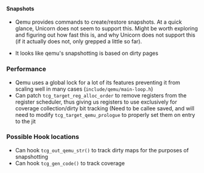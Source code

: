 #### Snapshots
- Qemu provides commands to create/restore snapshots. At a quick glance, Unicorn does not seem to support this. Might be worth exploring and figuring out how fast this is, and why Unicorn does not support this (if it actually does not, only grepped a little so far). 

- It looks like qemu's snapshotting is based on dirty pages

### Performance
- Qemu uses a global lock for a lot of its features preventing it from scaling well in many cases (`include/qemu/main-loop.h`)
- Can patch `tcg_target_reg_alloc_order` to remove registers from the register scheduler, thus giving us registers to use exclusively for coverage collection/dirty bit tracking (Need to be callee saved, and will need to modify `tcg_target_qemu_prologue` to properly set them on entry to the jit

### Possible Hook locations
- Can hook `tcg_out_qemu_str()` to track dirty maps for the purposes of snapshotting
- Can hook `tcg_gen_code()` to track coverage